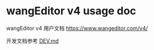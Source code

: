 # wangEditor v4 usage doc

wangEditor v4 用户文档 https://www.wangeditor.com/v4/

开发文档参考 [DEV.md](./DEV.md)
